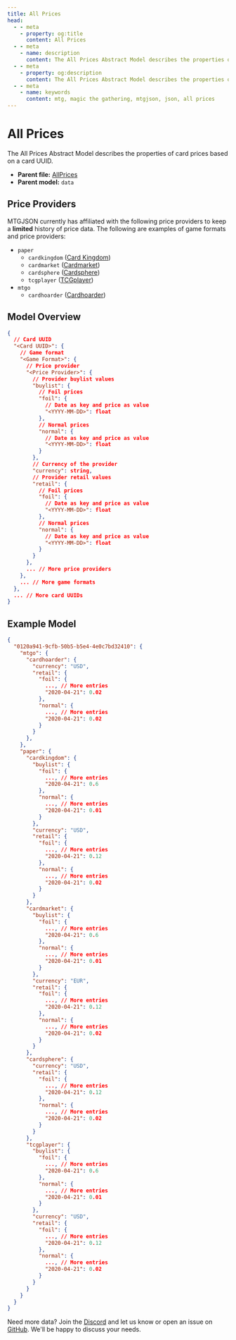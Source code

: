 ```yaml
---
title: All Prices
head:
  - - meta
    - property: og:title
      content: All Prices
  - - meta
    - name: description
      content: The All Prices Abstract Model describes the properties of card prices based on a card UUID.
  - - meta
    - property: og:description
      content: The All Prices Abstract Model describes the properties of card prices based on a card UUID.
  - - meta
    - name: keywords
      content: mtg, magic the gathering, mtgjson, json, all prices
---
```


# All Prices

The All Prices Abstract Model describes the properties of card prices based on a card UUID.

- **Parent file:** [AllPrices](/downloads/all-files/#allprices)
- **Parent model:** `data`

## Price Providers

MTGJSON currently has affiliated with the following price providers to keep a **limited** history of price data. The following are examples of game formats and price providers:

- `paper`
  - `cardkingdom` ([Card Kingdom](https://www.cardkingdom.com?partner=mtgjson&utm_source=mtgjson&utm_medium=affiliate&utm_campaign=mtgjson))
  - `cardmarket` ([Cardmarket](https://www.cardmarket.com/en/Magic?utm_campaign=card_prices&utm_medium=text&utm_source=mtgjson))
  - `cardsphere` ([Cardsphere](https://www.cardsphere.com/))
  - `tcgplayer` ([TCGplayer](https://www.tcgplayer.com/?partner=mtgjson&utm_campaign=affiliate&utm_medium=mtgjson&utm_source=mtgjson))
- `mtgo`
  - `cardhoarder` ([Cardhoarder](https://www.cardhoarder.com/?affiliate_id=mtgjson&utm_source=mtgjson&utm_campaign=affiliate&utm_medium=card))

## Model Overview

```JSON
{
  // Card UUID
  "<Card UUID>": {
    // Game format
    "<Game Format>": {
      // Price provider
      "<Price Provider>": {
        // Provider buylist values
        "buylist": {
          // Foil prices
          "foil": {
            // Date as key and price as value
            "<YYYY-MM-DD>": float
          },
          // Normal prices
          "normal": {
            // Date as key and price as value
            "<YYYY-MM-DD>": float
          }
        },
        // Currency of the provider
        "currency": string,
        // Provider retail values
        "retail": {
          // Foil prices
          "foil": {
            // Date as key and price as value
            "<YYYY-MM-DD>": float
          },
          // Normal prices
          "normal": {
            // Date as key and price as value
            "<YYYY-MM-DD>": float
          }
        }
      },
      ... // More price providers
    },
    ... // More game formats
  },
  ... // More card UUIDs
}
```

## Example Model

```JSON
{
  "0120a941-9cfb-50b5-b5e4-4e0c7bd32410": {
    "mtgo": {
      "cardhoarder": {
        "currency": "USD",
        "retail": {
          "foil": {
            ..., // More entries
            "2020-04-21": 0.02
          },
          "normal": {
            ..., // More entries
            "2020-04-21": 0.02
          }
        }
      },
    },
    "paper": {
      "cardkingdom": {
        "buylist": {
          "foil": {
            ..., // More entries
            "2020-04-21": 0.6
          },
          "normal": {
            ..., // More entries
            "2020-04-21": 0.01
          }
        },
        "currency": "USD",
        "retail": {
          "foil": {
            ..., // More entries
            "2020-04-21": 0.12
          },
          "normal": {
            ..., // More entries
            "2020-04-21": 0.02
          }
        }
      },
      "cardmarket": {
        "buylist": {
          "foil": {
            ..., // More entries
            "2020-04-21": 0.6
          },
          "normal": {
            ..., // More entries
            "2020-04-21": 0.01
          }
        },
        "currency": "EUR",
        "retail": {
          "foil": {
            ..., // More entries
            "2020-04-21": 0.12
          },
          "normal": {
            ..., // More entries
            "2020-04-21": 0.02
          }
        }
      },
      "cardsphere": {
        "currency": "USD",
        "retail": {
          "foil": {
            ..., // More entries
            "2020-04-21": 0.12
          },
          "normal": {
            ..., // More entries
            "2020-04-21": 0.02
          }
        }
      },
      "tcgplayer": {
        "buylist": {
          "foil": {
            ..., // More entries
            "2020-04-21": 0.6
          },
          "normal": {
            ..., // More entries
            "2020-04-21": 0.01
          }
        },
        "currency": "USD",
        "retail": {
          "foil": {
            ..., // More entries
            "2020-04-21": 0.12
          },
          "normal": {
            ..., // More entries
            "2020-04-21": 0.02
          }
        }
      }
    }
  }
}
```

Need more data? Join the [Discord](https://mtgjson.com/discord) and let us know or open an issue on [GitHub](https://github.com/mtgjson/mtgjson/issues). We'll be happy to discuss your needs.
